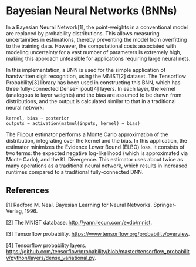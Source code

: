 # Bayesian Neural Networks (BNNs)

In a Bayesian Neural Network[1], the point-weights in a conventional model are replaced by probability distributions. This allows measuring uncertainities in estimations, thereby preventing the model from overfitting to the training data. However, the computational costs associated with modeling uncertainty for a vast number of parameters is extremely high, making this approach unfeasible for applications requiring large neural nets.

In this implementation, a BNN is used for the simple application of handwritten digit recognition, using the MNIST[2] dataset. The Tensorflow Probability[3] library has been
used in constructing this BNN, which has three fully-connected DenseFlipout[4] layers. In each layer, the kernel (analogous to layer weights) and the bias are assumed to be drawn from distributions, and the output is calculated similar to that in a traditional neural network:
```
kernel, bias ~ posterior
outputs = activation(matmul(inputs, kernel) + bias)
```

The Flipout estimator performs a Monte Carlo approximation of the distribution, integrating over the kernel and the bias. In this application, the estimator minimizes the Evidence Lower Bound (ELBO) loss. It consists of two terms: the expected negative log-likelihood (which is approximated via Monte Carlo), and the KL Divergence. This estimator uses about twice as many operations as a traditional neural network, which results in increased runtimes compared to a traditional fully-connected DNN.

## References

[1] Radford M. Neal. Bayesian Learning for Neural Networks. Springer-Verlag, 1996.

[2] The MNIST database. http://yann.lecun.com/exdb/mnist.

[3] Tensorflow probability. https://www.tensorflow.org/probability/overview.

[4] Tensorflow probability layers. https://github.com/tensorflow/probability/blob/master/tensorflow_probability/python/layers/dense_variational.py.
